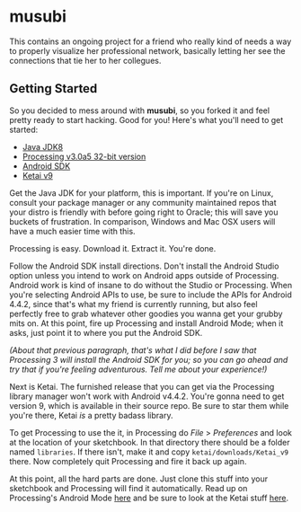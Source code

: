 # musubi

This contains an ongoing project for a friend who really kind of needs a way to properly visualize her professional network, basically letting her see the connections that tie her to her collegues.

## Getting Started

So you decided to mess around with __musubi__, so you forked it and feel pretty ready to start hacking.  Good for you!  Here's what you'll need to get started:

- [Java JDK8](http://www.oracle.com/technetwork/java/javase/downloads/jdk8-downloads-2133151.html)
- [Processing v3.0a5 32-bit version](http://processing.org)
- [Android SDK](https://developer.android.com/sdk/installing/index.html)
- [Ketai v9](http://ketai.org)

Get the Java JDK for your platform, this is important.  If you're on Linux, consult your package manager or any community maintained repos that your distro is friendly with before going right to Oracle; this will save you buckets of frustration.  In comparison, Windows and Mac OSX users will have a much easier time with this.

Processing is easy.  Download it.  Extract it.  You're done.

Follow the Android SDK install directions.  Don't install the Android Studio option unless you intend to work on Android apps outside of Processing.  Android work is kind of insane to do without the Studio or Processing.  When you're selecting Android APIs to use, be sure to include the APIs for Android 4.4.2, since that's what my friend is currently running, but also feel perfectly free to grab whatever other goodies you wanna get your grubby mits on.  At this point, fire up Processing and install Android Mode; when it asks, just point it to where you put the Android SDK.

_(About that previous paragraph, that's what I did before I saw that Processing 3 will install the Android SDK for you; so you can go ahead and try that if you're feeling adventurous.  Tell me about your experience!)_

Next is Ketai.  The furnished release that you can get via the Processing library manager won't work with Android v4.4.2.  You're gonna need to get version 9, which is available in their source repo.  Be sure to star them while you're there, Ketai _is_ a pretty badass library.  

To get Processing to use the it, in Processing do _File_ > _Preferences_ and look at the location of your sketchbook.  In that directory there should be a folder named `libraries`.  If there isn't, make it and copy `ketai/downloads/Ketai_v9` there.  Now completely quit Processing and fire it back up again.

At this point, all the hard parts are done.  Just clone this stuff into your sketchbook and Processing will find it automatically.  Read up on Processing's Android Mode [here](https://github.com/processing/processing-android/wiki) and be sure to look at the Ketai stuff [here](http://ketai.org/get-started/).
